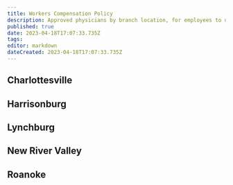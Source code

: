 ```yaml
---
title: Workers Compensation Policy
description: Approved physicians by branch location, for employees to use for a work related injury that does not necessitate going to the ER
published: true
date: 2023-04-18T17:07:33.735Z
tags: 
editor: markdown
dateCreated: 2023-04-18T17:07:33.735Z
---
```


## Charlottesville


## Harrisonburg


## Lynchburg


## New River Valley


## Roanoke
